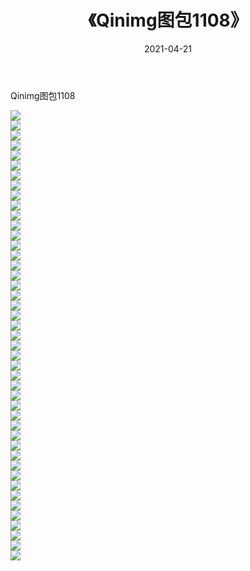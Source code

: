 ﻿---
layout: post
title:  《Qinimg图包1108》
date:   2021-04-21
img: http://imgx.orgx.ga/Qinimg图包/Qinimg图包1108/000.jpg
categories: [美女, 清纯, 唯美]
---

Qinimg图包1108

 ![](http://imgx.orgx.ga/Qinimg图包/Qinimg图包1108/001.jpg) <br>![](http://imgx.orgx.ga/Qinimg图包/Qinimg图包1108/002.jpg) <br>![](http://imgx.orgx.ga/Qinimg图包/Qinimg图包1108/003.jpg) <br>![](http://imgx.orgx.ga/Qinimg图包/Qinimg图包1108/004.jpg) <br>![](http://imgx.orgx.ga/Qinimg图包/Qinimg图包1108/005.jpg) <br>![](http://imgx.orgx.ga/Qinimg图包/Qinimg图包1108/006.jpg) <br>![](http://imgx.orgx.ga/Qinimg图包/Qinimg图包1108/007.jpg) <br>![](http://imgx.orgx.ga/Qinimg图包/Qinimg图包1108/008.jpg) <br>![](http://imgx.orgx.ga/Qinimg图包/Qinimg图包1108/009.jpg) <br>![](http://imgx.orgx.ga/Qinimg图包/Qinimg图包1108/010.jpg) <br>![](http://imgx.orgx.ga/Qinimg图包/Qinimg图包1108/011.jpg) <br>![](http://imgx.orgx.ga/Qinimg图包/Qinimg图包1108/012.jpg) <br>![](http://imgx.orgx.ga/Qinimg图包/Qinimg图包1108/013.jpg) <br>![](http://imgx.orgx.ga/Qinimg图包/Qinimg图包1108/014.jpg) <br>![](http://imgx.orgx.ga/Qinimg图包/Qinimg图包1108/015.jpg) <br>![](http://imgx.orgx.ga/Qinimg图包/Qinimg图包1108/016.jpg) <br>![](http://imgx.orgx.ga/Qinimg图包/Qinimg图包1108/017.jpg) <br>![](http://imgx.orgx.ga/Qinimg图包/Qinimg图包1108/018.jpg) <br>![](http://imgx.orgx.ga/Qinimg图包/Qinimg图包1108/019.jpg) <br>![](http://imgx.orgx.ga/Qinimg图包/Qinimg图包1108/020.jpg) <br>![](http://imgx.orgx.ga/Qinimg图包/Qinimg图包1108/021.jpg) <br>![](http://imgx.orgx.ga/Qinimg图包/Qinimg图包1108/022.jpg) <br>![](http://imgx.orgx.ga/Qinimg图包/Qinimg图包1108/023.jpg) <br>![](http://imgx.orgx.ga/Qinimg图包/Qinimg图包1108/024.jpg) <br>![](http://imgx.orgx.ga/Qinimg图包/Qinimg图包1108/025.jpg) <br>![](http://imgx.orgx.ga/Qinimg图包/Qinimg图包1108/026.jpg) <br>![](http://imgx.orgx.ga/Qinimg图包/Qinimg图包1108/027.jpg) <br>![](http://imgx.orgx.ga/Qinimg图包/Qinimg图包1108/028.jpg) <br>![](http://imgx.orgx.ga/Qinimg图包/Qinimg图包1108/029.jpg) <br>![](http://imgx.orgx.ga/Qinimg图包/Qinimg图包1108/030.jpg) <br>![](http://imgx.orgx.ga/Qinimg图包/Qinimg图包1108/031.jpg) <br>![](http://imgx.orgx.ga/Qinimg图包/Qinimg图包1108/032.jpg) <br>![](http://imgx.orgx.ga/Qinimg图包/Qinimg图包1108/033.jpg) <br>![](http://imgx.orgx.ga/Qinimg图包/Qinimg图包1108/034.jpg) <br>![](http://imgx.orgx.ga/Qinimg图包/Qinimg图包1108/035.jpg) <br>![](http://imgx.orgx.ga/Qinimg图包/Qinimg图包1108/036.jpg) <br>![](http://imgx.orgx.ga/Qinimg图包/Qinimg图包1108/037.jpg) <br>![](http://imgx.orgx.ga/Qinimg图包/Qinimg图包1108/038.jpg) <br>![](http://imgx.orgx.ga/Qinimg图包/Qinimg图包1108/039.jpg) <br>![](http://imgx.orgx.ga/Qinimg图包/Qinimg图包1108/040.jpg) <br>![](http://imgx.orgx.ga/Qinimg图包/Qinimg图包1108/041.jpg) <br>![](http://imgx.orgx.ga/Qinimg图包/Qinimg图包1108/042.jpg) <br>![](http://imgx.orgx.ga/Qinimg图包/Qinimg图包1108/043.jpg) <br>![](http://imgx.orgx.ga/Qinimg图包/Qinimg图包1108/044.jpg) <br>![](http://imgx.orgx.ga/Qinimg图包/Qinimg图包1108/045.jpg) <br>